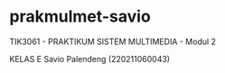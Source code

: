 # prakmulmet-savio
TIK3061 - PRAKTIKUM SISTEM MULTIMEDIA - Modul 2

KELAS E 
Savio Palendeng (220211060043)
